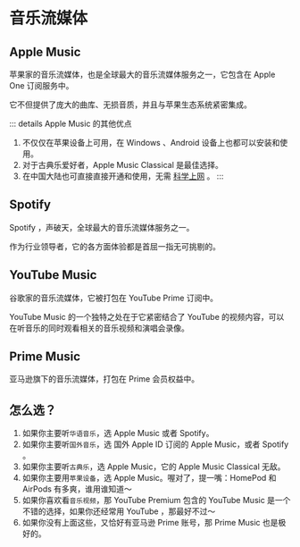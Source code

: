 # 音乐流媒体

## Apple Music 

苹果家的音乐流媒体，也是全球最大的音乐流媒体服务之一，它包含在 Apple One 订阅服务中。

它不但提供了庞大的曲库、无损音质，并且与苹果生态系统紧密集成。

::: details Apple Music 的其他优点
1. 不仅仅在苹果设备上可用，在 Windows 、Android 设备上也都可以安装和使用。
1. 对于古典乐爱好者，Apple Music Classical 是最佳选择。
2. 在中国大陆也可直接直接开通和使用，无需 [科学上网](../start/internet.md) 。
:::

## Spotify

Spotify ，声破天，全球最大的音乐流媒体服务之一。

作为行业领导者，它的各方面体验都是首屈一指无可挑剔的。

## YouTube Music

谷歌家的音乐流媒体，它被打包在 YouTube Prime 订阅中。

YouTube Music 的一个独特之处在于它紧密结合了 YouTube 的视频内容，可以在听音乐的同时观看相关的音乐视频和演唱会录像。

## Prime Music

亚马逊旗下的音乐流媒体，打包在 Prime 会员权益中。

## 怎么选？
1. 如果你主要听`华语音乐`，选 Apple Music 或者 Spotify。
1. 如果你主要听`国外音乐`，选 国外 Apple ID 订阅的 Apple Music，或者 Spotify 。
1. 如果你主要听`古典乐`，选 Apple Music，它的 Apple Music Classical 无敌。
1. 如果你主要用`苹果设备`，选 Apple Music。喔对了，提一嘴：HomePod 和 AirPods 有多爽，谁用谁知道～
1. 如果你喜欢看`音乐视频`，那 YouTube Premium 包含的 YouTube Music 是一个不错的选择，如果你还经常用 YouTube ，那最好不过～
1. 如果你没有上面这些，又恰好有亚马逊 Prime 账号，那 Prime Music 也是极好的。